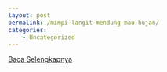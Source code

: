 ```yaml
---
layout: post
permalink: /mimpi-langit-mendung-mau-hujan/
categories:
    - Uncategorized
---
```


[Baca Selengkapnya](/01)